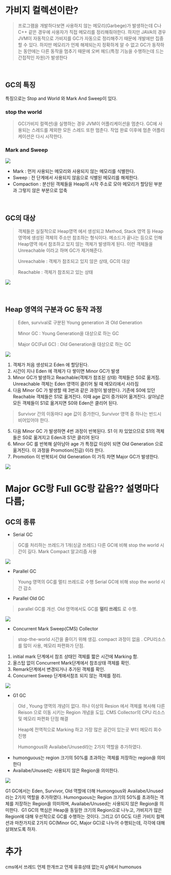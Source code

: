 # 가비지 컬렉션이란?


> 프로그램을 개발하다보면 사용하지 않는 메모리(Garbege)가 발생하는데 C나 C++ 같은 경우에 사용자가 직접 메모리를 정리해줘야한다.
하지만 JAVA의 경우 JVM이 자동적으로 가비지를 GC가 자동으로 정리해주기 때문에 개발에만 집중 할 수 있다. 하지만 메모리가 언제 해제되는지 정확하게 알 수 없고 GC가 동작하는 동안에는 다른 동작을 멈추기 때문에 오버 헤드(특정 기능을 수행하는데 드는 간접적인 자원)가 발생한다

<br>


## GC의 특징
특징으로는 Stop and World 와 Mark And Sweep이 있다.
### stop the world
> GC(가비지 컬렉션)을 실행하는 경우 JVM이 어플리케이션을 멈춘다. GC에 사용되는 스레드를 제외한 모든 스레드 또한 멈춘다. 작업 완료 이후에 멈춘 어플리케이션은 다시 시작한다.

### Mark and Sweep
![](https://img1.daumcdn.net/thumb/R1280x0/?scode=mtistory2&fname=https%3A%2F%2Fblog.kakaocdn.net%2Fdn%2FbGghBW%2FbtrvvDgIHRO%2FHxoX3w9skgah3xFVhfEgD0%2Fimg.png)

+ Mark : 먼저 사용되는 메모리와 사용되지 않는 메모리를 식별한다.
+ Sweep : 전 단계에서 사용되지 않음으로 식별된 메모리를 해제한다.
+ Compaction : 분산된 객체들을 Heap의 시작 주소로 모아 메모리가 할당된 부분과 그렇지 않은 부분으로 압축

<br> 



## GC의 대상
> 객체들은 실질적으로 Heap영역 에서 생성되고 Method, Stack 영역 등 Heap 영역에 생성된 객체의 주소만 참조하는 형식이다. 메소드가 끝나는 등으로 인해 Heap영역 에서 참조하고 있지 않는 객체가 발생하게 된다. 이런 객체들을 Unreachable 이라고 하며 GC가 제거해준다.
>
> Unreachable : 객체가 참조되고 있지 않은 상태, GC의 대상
>
>Reachable : 객체가 참조되고 있는 상태

![](https://img1.daumcdn.net/thumb/R1280x0/?scode=mtistory2&fname=https%3A%2F%2Fblog.kakaocdn.net%2Fdn%2FbW5c5r%2FbtrvAb4nrdH%2FlYHuQZya8ECvEndRkQchjk%2Fimg.png)

<br> 

## Heap 영역의 구분과 GC 동작 과정
>Eden, survival로 구분된 Young generation 과 Old Generation
>
> Minor GC : Young Generation을 대상으로 하는 GC
>
> Major GC(Full GC) : Old Generation을 대상으로 하는 GC
>

![](https://img1.daumcdn.net/thumb/R1280x0/?scode=mtistory2&fname=https%3A%2F%2Fblog.kakaocdn.net%2Fdn%2Fbti1oP%2FbtrvtcdoBC9%2FupBBOdB4mJF6tfyhL8GPbK%2Fimg.png)

1. 객체가 처음 생성되고 Eden 에 할당된다.
2. 시간이 지나 Eden 에 객체가 다 쌓이면 Minor GC가 발생
3. Minor GC가 발생하고 Reachable(객체가 참조된 상태) 객체들은 S0로 옮겨짐. Unreachable 객체는 Eden 영역이 클리어 될 때 메모리에서 사라짐
4. 다음 Minor GC 가 발생할 때 3번과 같은 과정이 발생한다. 기존에 S0에 있던 Reachable 객체들은 S1로 옮겨진다. 이때 age 값이 증가되어 옮겨진다. 살아남은 모든 객체들이 S1로 옮겨지면 S0와 Eden은 클리어 된다.
> Survivor 간의 이동마다 age 값이 증가한다, Survivor 영역 중 하나는 반드시 비어있어야 한다.
5. 다음 Minor GC 가 발생하면 4번 과정이 반복된다. S1 이 차 있었으므로 S1의 객체들은 S0로 옮겨지고 Eden과 S1은 클리어 된다
6. Minor GC 를 반복해 살아남아 age 가 특정값 이상이 되면 Old Generation 으로 옮겨진다. 이 과정을 Promotion(진급) 이라 한다.
7. Promotion 이 반복되서 Old Generation 이 가득 차면 Major GC가 발생한다.

![](https://mirinae312.github.io/img/jvm_gc/JVMObjectLifecycle.png)

# Major GC랑 Full GC랑 같음?? 설명마다 다름;
## GC의 종류
+ Serial GC
 > GC를 처리하는 쓰레드가 1개(싱글 쓰레드) 다른 GC에 비해 stop the world 시간이 길다. Mark Compact 알고리즘 사용

![](https://img1.daumcdn.net/thumb/R1280x0/?scode=mtistory2&fname=https%3A%2F%2Fblog.kakaocdn.net%2Fdn%2FkQ7kr%2FbtqwkWtXx4B%2F1FrNPofoHdrnBeuH4w2eVK%2Fimg.png)
+ Parallel GC
 > Young 영역의 GC를 멀티 쓰레드로 수행 Serial GC에 비해 stop the world 시간 감소

+ Parallel Old GC
 > parallel GC를 개선. Old 영역에서도 GC를 **멀티 쓰레드** 로 수행.

![](https://img1.daumcdn.net/thumb/R1280x0/?scode=mtistory2&fname=https%3A%2F%2Fblog.kakaocdn.net%2Fdn%2FbrzrFn%2Fbtqwl6pdr64%2FfZcmaHiORNRO4p8U2KTAq1%2Fimg.png)
+ Concurrent Mark Sweep(CMS) Collector 
 > stop-the-world 시간을 줄이기 위해 생김. compact 과정이 없음 . CPU리소스를 많이 사용, 메모리 파편화가 단점. 
 1. initial mark 단계에서 참조 상태인 객체를 짧은 시간에 Marking 함.
 2. 올스탑 없이 Concurrent Mark단계에서 참조상태 객체를 확인. 
 3. Remark단계에서 변경되거나 추가된 객체를 확인. 
 4. Concurrent Sweep 단계애서참조 되지 않는 객체를 정리.

![](https://img1.daumcdn.net/thumb/R1280x0/?scode=mtistory2&fname=https%3A%2F%2Fblog.kakaocdn.net%2Fdn%2FbA5UD6%2Fbtqwl6pdvpX%2F8hPyoUpNyo7QvtB1tkVwmK%2Fimg.png)

+ G1 GC
 > Old , Young 영역의 개념이 없다. 하나 이상의 Resion 에서 객체를 복사해 다른 Reison 으로 이동 시키는 Region 개념을 도입. CMS Collector의 CPU 리소스 및 메모리 파편화 단점 해결
 > 
 > Heap에 전역적으로 Marking 하고 가장 많은 공간이 있는곳 부터 메모리 회수 진행
 > 
 > Humongous와 Availabe/Unused라는 2가지 역할을 추가하였다. 
  + humonguous는 region 크기의 50%를 초과하는 객체를 저장하는 region을 의미한다
  + Availabe/Unused는 사용되지 않은 Region을 의미한다. 
 
![](https://img1.daumcdn.net/thumb/R1280x0/?scode=mtistory2&fname=https%3A%2F%2Fblog.kakaocdn.net%2Fdn%2FEUHoC%2Fbtqwk9zJiqP%2FOcKI4TxCvLAB2YHxZP9aY1%2Fimg.png)


G1 GC에서는 Eden, Survivor, Old 역할에 더해 Humongous와 Availabe/Unused라는 2가지 역할을 추가하였다. Humonguous는 Region 크기의 50%를 초과하는 객체를 저장하는 Region을 의미하며, Availabe/Unused는 사용되지 않은 Region을 의미한다. 
G1 GC의 핵심은 Heap을 동일한 크기의 Region으로 나누고, 가비지가 많은 Region에 대해 우선적으로 GC를 수행하는 것이다. 그리고 G1 GC도 다른 가비지 컬렉션과 마찬가지로 2가지 GC(Minor GC, Major GC)로 나누어 수행되는데, 각각에 대해 살펴보도록 하자.


# 추가
cms에서 쓰레드 언제 한개쓰고 언제 유휴상태 없는지 
g1에서 humonuos








